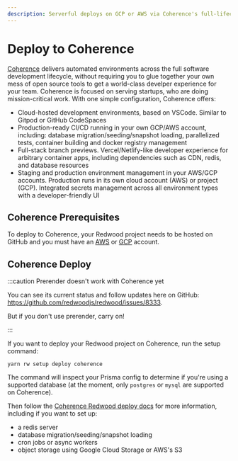 ```yaml
---
description: Serverful deploys on GCP or AWS via Coherence's full-lifecycle environment automation
---
```


# Deploy to Coherence

[Coherence](https://www.withcoherence.com/) delivers automated environments across the full software development lifecycle, without requiring you to glue together your own mess of open source tools to get a world-class develper experience for your team. Coherence is focused on serving startups, who are doing mission-critical work. With one simple configuration, Coherence offers:

- Cloud-hosted development environments, based on VSCode. Similar to Gitpod or GitHub CodeSpaces
- Production-ready CI/CD running in your own GCP/AWS account, including: database migration/seeding/snapshot loading, parallelized tests, container building and docker registry management
- Full-stack branch previews. Vercel/Netlify-like developer experience for arbitrary container apps, including dependencies such as CDN, redis, and database resources
- Staging and production environment management in your AWS/GCP accounts. Production runs in its own cloud account (AWS) or project (GCP). Integrated secrets management across all environment types with a developer-friendly UI

## Coherence Prerequisites

To deploy to Coherence, your Redwood project needs to be hosted on GitHub and you must have an [AWS](https://docs.withcoherence.com/docs/tutorials/creating-an-app-on-aws) or [GCP](https://docs.withcoherence.com/docs/tutorials/creating-an-app-on-gcp) account.

## Coherence Deploy

:::caution Prerender doesn't work with Coherence yet

You can see its current status and follow updates here on GitHub: https://github.com/redwoodjs/redwood/issues/8333.

But if you don't use prerender, carry on!

:::

If you want to deploy your Redwood project on Coherence, run the setup command:

```
yarn rw setup deploy coherence
```

The command will inspect your Prisma config to determine if you're using a supported database (at the moment, only `postgres` or `mysql` are supported on Coherence).

Then follow the [Coherence Redwood deploy docs](https://docs.withcoherence.com/docs/configuration/frameworks#redwood-js) for more information, including if you want to set up:
- a redis server
- database migration/seeding/snapshot loading
- cron jobs or async workers
- object storage using Google Cloud Storage or AWS's S3
